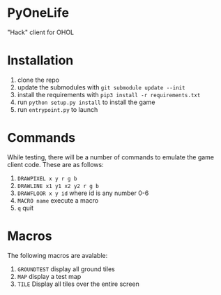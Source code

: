 # PyOneLife
"Hack" client for OHOL

# Installation
1. clone the repo
2. update the submodules with `git submodule update --init`
3. install the requirements with `pip3 install -r requirements.txt`
4. run `python setup.py install` to install the game
5. run `entrypoint.py` to launch


# Commands
While testing, there will be a number of commands to emulate the game client code. These are as follows: 
1. `DRAWPIXEL x y r g b`
2. `DRAWLINE x1 y1 x2 y2 r g b`
3. `DRAWFLOOR x y id` where id is any number 0-6
4. `MACRO name` execute a macro
5. `q` quit
# Macros
The following macros are avalable:
1. `GROUNDTEST` display all ground tiles
2. `MAP` display a test map
3. `TILE` Display all tiles over the entire screen
